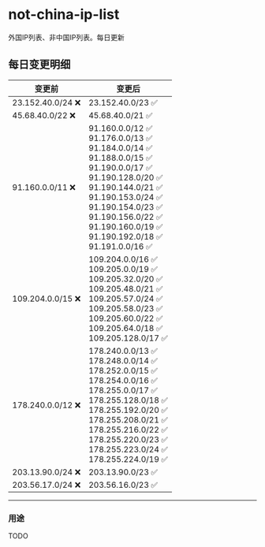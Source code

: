 # not-china-ip-list
外国IP列表、非中国IP列表。每日更新

每日变更明细
--------------------
|  变更前   | 变更后 |
|  ----  | ----  |
|  23.152.40.0/24 :x:  | 23.152.40.0/23 :white_check_mark: | 
|  45.68.40.0/22 :x:  | 45.68.40.0/21 :white_check_mark: | 
|  91.160.0.0/11 :x:  | 91.160.0.0/12 :white_check_mark: <br> 91.176.0.0/13 :white_check_mark: <br> 91.184.0.0/14 :white_check_mark: <br> 91.188.0.0/15 :white_check_mark: <br> 91.190.0.0/17 :white_check_mark: <br> 91.190.128.0/20 :white_check_mark: <br> 91.190.144.0/21 :white_check_mark: <br> 91.190.153.0/24 :white_check_mark: <br> 91.190.154.0/23 :white_check_mark: <br> 91.190.156.0/22 :white_check_mark: <br> 91.190.160.0/19 :white_check_mark: <br> 91.190.192.0/18 :white_check_mark: <br> 91.191.0.0/16 :white_check_mark: <br>  | 
|  109.204.0.0/15 :x:  | 109.204.0.0/16 :white_check_mark: <br> 109.205.0.0/19 :white_check_mark: <br> 109.205.32.0/20 :white_check_mark: <br> 109.205.48.0/21 :white_check_mark: <br> 109.205.57.0/24 :white_check_mark: <br> 109.205.58.0/23 :white_check_mark: <br> 109.205.60.0/22 :white_check_mark: <br> 109.205.64.0/18 :white_check_mark: <br> 109.205.128.0/17 :white_check_mark: <br>  | 
|  178.240.0.0/12 :x:  | 178.240.0.0/13 :white_check_mark: <br> 178.248.0.0/14 :white_check_mark: <br> 178.252.0.0/15 :white_check_mark: <br> 178.254.0.0/16 :white_check_mark: <br> 178.255.0.0/17 :white_check_mark: <br> 178.255.128.0/18 :white_check_mark: <br> 178.255.192.0/20 :white_check_mark: <br> 178.255.208.0/21 :white_check_mark: <br> 178.255.216.0/22 :white_check_mark: <br> 178.255.220.0/23 :white_check_mark: <br> 178.255.223.0/24 :white_check_mark: <br> 178.255.224.0/19 :white_check_mark: <br>  | 
|  203.13.90.0/24 :x:  | 203.13.90.0/23 :white_check_mark: | 
|  203.56.17.0/24 :x:  | 203.56.16.0/23 :white_check_mark: | 

--------------------
### 用途
TODO
